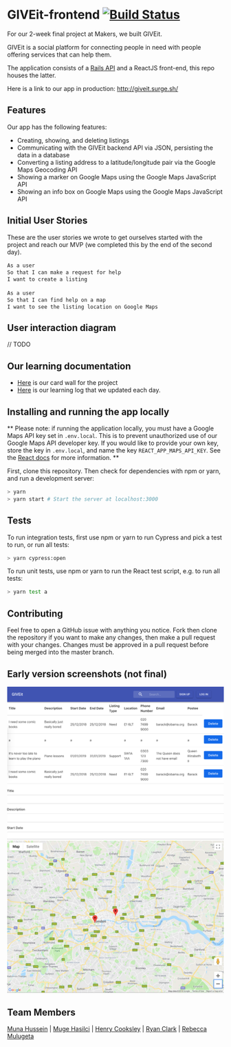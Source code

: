# GIVEit-frontend  [![Build Status](https://travis-ci.org/MugeHasilci/GIVEit-frontend.svg?branch=master)](https://travis-ci.org/becc-mu/GIVEit-frontend)

For our 2-week final project at Makers, we built GIVEit.

GIVEit is a social platform for connecting people in need with people offering services that can help them.

The application consists of a [Rails API](https://github.com/becc-mu/GIVEit-backend) and a ReactJS front-end, this repo houses the latter.

Here is a link to our app in production: http://giveit.surge.sh/

## Features

Our app has the following features:
 - Creating, showing, and deleting listings
 - Communicating with the GIVEit backend API via JSON, persisting the data in a database
 - Converting a listing address to a latitude/longitude pair via the Google Maps Geocoding API
 - Showing a marker on Google Maps using the Google Maps JavaScript API
 - Showing an info box on Google Maps using the Google Maps JavaScript API

## Initial User Stories

These are the user stories we wrote to get ourselves started with the project and reach our MVP (we completed this by the end of the second day).

```
As a user
So that I can make a request for help
I want to create a listing

As a user
So that I can find help on a map
I want to see the listing location on Google Maps

```

## User interaction diagram
// TODO

## Our learning documentation
- [Here](https://trello.com/b/fCE5cFQb/giveit) is our card wall for the project
- [Here](https://github.com/MugeHasilci/GIVEit-frontend/wiki) is our learning log that we updated each day.

## Installing and running the app locally

**
Please note: if running the application locally, you must have a Google Maps API key set in `.env.local`. This is to prevent unauthorized use of our Google Maps API developer key. If you would like to provide your own key, store the key in `.env.local`, and name the key `REACT_APP_MAPS_API_KEY`. See the [React docs](https://facebook.github.io/create-react-app/docs/adding-custom-environment-variables) for more information.
**

First, clone this repository. Then check for dependencies with npm or yarn, and run a development server:

```bash
> yarn
> yarn start # Start the server at localhost:3000
```

## Tests

To run integration tests, first use npm or yarn to run Cypress and pick a test to run, or run all tests:
```bash
> yarn cypress:open
```
To run unit tests, use npm or yarn to run the React test script, e.g. to run all tests:
```bash
> yarn test a
```

## Contributing

Feel free to open a GitHub issue with anything you notice. Fork then clone the repository if you want to make any changes, then make a pull request with your changes. Changes must be approved in a pull request before being merged into the master branch.

## Early version screenshots (not final)

![Screenshot 1](./public/screenshots/Screenshot_1.png)
![Screenshot 2](./public/screenshots/Screenshot_2.png)

## Team Members
[Muna Hussein](https://github.com/MHUS25) |
[Muge Hasilci](https://github.com/MugeHasilci) |
[Henry Cooksley](https://github.com/hnryjmes)  |
[Ryan Clark](https://github.com/RyanWolfen7)  |
[Rebecca Mulugeta](https://github.com/becc-mu)
